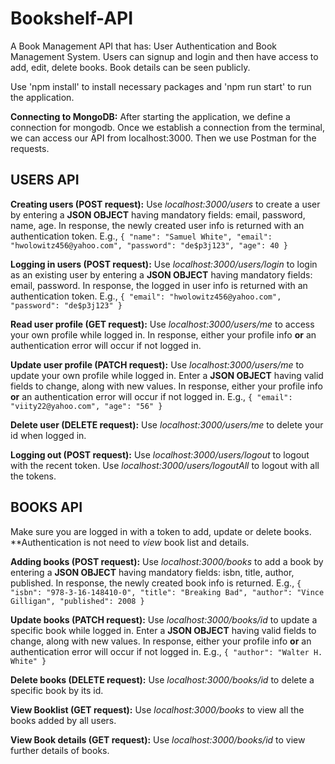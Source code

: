 # Bookshelf-API

A Book Management API that has: User Authentication and Book Management System.
Users can signup and login and then have access to add, edit, delete books. Book details can be seen publicly.

Use 'npm install' to install necessary packages and 'npm run start' to run the application.

**Connecting to MongoDB:**
After starting the application, we define a connection for mongodb. Once we establish a connection from the terminal, we can access our API from localhost:3000. Then we use Postman for the requests.

  ## USERS API

   **Creating users (POST request):**
    Use *localhost:3000/users* to create a user by entering a **JSON OBJECT** having mandatory fields: email, password, name, age. In response, the newly created user info is returned with an authentication token. E.g.,
    ```{
        "name": "Samuel White",
        "email": "hwolowitz456@yahoo.com",
        "password": "de$p3j123",
        "age": 40
      }```

   **Logging in users (POST request):**
    Use *localhost:3000/users/login* to login as an existing user by entering a **JSON OBJECT** having mandatory fields: email, password. In response, the logged in user info is returned with an authentication token. E.g.,
    ```{
        "email": "hwolowitz456@yahoo.com",
        "password": "de$p3j123"
      }```

   **Read user profile (GET request):**
    Use *localhost:3000/users/me* to access your own profile while logged in. In response, either your profile info **or** an authentication error will occur if not logged in.

   **Update user profile (PATCH request):**
    Use *localhost:3000/users/me* to update your own profile while logged in. Enter a **JSON OBJECT** having valid fields to change, along with new values. In response, either your profile info **or** an authentication error will occur if not logged in. E.g.,
    ```{
        "email": "viity22@yahoo.com",
        "age": "56"
      }```

   **Delete user (DELETE request):**
    Use *localhost:3000/users/me* to delete your id when logged in.

   **Logging out (POST request):**
    Use *localhost:3000/users/logout* to logout with the recent token.
    Use *localhost:3000/users/logoutAll* to logout with all the tokens.
    
  
  ## BOOKS API
  Make sure you are logged in with a token to add, update or delete books. **Authentication is not need to _view_ book list and details.
  
   **Adding books (POST request):**
    Use *localhost:3000/books* to add a book by entering a **JSON OBJECT** having mandatory fields: isbn, title, author, published. In response, the newly created book info is returned. E.g.,
    ```{
      "isbn": "978-3-16-148410-0",
      "title": "Breaking Bad",
      "author": "Vince Gilligan",
      "published": 2008
    }```

  **Update books (PATCH request):**
    Use *localhost:3000/books/id* to update a specific book while logged in. Enter a **JSON OBJECT** having valid fields to change, along with new values. In response, either your profile info **or** an authentication error will occur if not logged in. E.g.,
    ```{
      "author": "Walter H. White"
    }```

  **Delete books (DELETE request):**
    Use *localhost:3000/books/id* to delete a specific book by its id.
    
  **View Booklist (GET request):**
    Use *localhost:3000/books* to view all the books added by all users.
    
  **View Book details (GET request):**
    Use *localhost:3000/books/id* to view further details of books.

